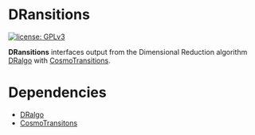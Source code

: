 # DRansitions 

[![license: GPLv3](https://img.shields.io/badge/license-GPLv3-brightgreen.svg)](https://github.com/DMGW-Goethe/DRansitions/blob/master/LICENSE)

**DRansitions**
interfaces output from
the Dimensional Reduction algorithm 
[DRalgo](https://github.com/DR-algo/DRalgo)
with
[CosmoTransitions](https://github.com/clwainwright/CosmoTransitions).

# Dependencies 
* [DRalgo](https://github.com/DR-algo/DRalgo)
* [CosmoTransitons](https://github.com/clwainwright/CosmoTransitions)

